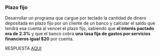 ### Plazo fijo

Desarrollar un programa que cargue por teclado la cantidad de dinero depositada en plazo fijo por un cliente de un banco y calcular el saldo que tendrá esa cuenta al vencer el plazo fijo, sabiendo que **el interés pactado era de 2.3%** y que el banco cobra **una tasa fija de gastos por servicios financieros igual $20** por cuenta.

RESPUESTA [AQUI](https://github.com/natimmansilla/GuiaEjerciciosProgramacion-AED/blob/5bb1bc51b193cc626686758e3d2bad46de1ffcc4/Guia%2003/G03-Ej01.py)
